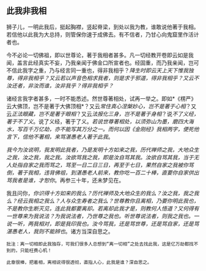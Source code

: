 ## 此我非我相

狮子儿，一明此我后，挺起胸襟，竖起脊梁，到处以我为教，谁敢说他著于我相。若信他以此我为大总持，则管保你速于成佛去。有不信者，乃甘心向鬼窟里作活计者也。

今不必论一切佛祖，即以世尊论，著于我相者甚多。凡一切经教开卷即云如是我闻，盖言此经真实不妄，乃我亲闻于佛金口所宣者也。经固重，而乃我亲闻，岂可不信此我字之重，乃与经言同一重也，得非我相乎？*降生时即云天上天下惟我独尊，得非我相乎？又云若以声音色相求我者，则是求于邪道，得非我相乎？又云不汝还者，非汝而谁，汝非我乎？得非我相乎？*

诸经言我字者甚多，一时不能悉述。然世尊著相处，试再一举之。即如*《楞严》云大佛顶，岂不是著于大佛顶相*？又云*常住真心涅槃妙心，岂不是著于心相*？又云*正法眼藏，岂不是著于眼相*？又云*法报化三身，岂不是著于身相*？说*不了义经，著于不了义*。说了义经，著于了义。*若说世尊著相处，以须弥山为墨，磨四大海水，写百千万亿劫，亦不能写其万分之一。而何以因《金刚经》我相两字，便死他言下，信他不著相，来骂湛愚老人著于此我*。

*我今为汝说明，我发明此我者，乃是发明十方如来之我，历代禅师之我，大地众生之我，汝之我，我之我。汝欲骂我之我，即是汝自骂其我。汝欲自骂其我，当于无人处指自家之我而骂之，骂至一日二日三日，再至于七日，果然自家之我被你骂倒，著于我相，违背佛祖，到湛愚老人前来，教你吃一百二十棒，直要你自家供出骂我者是谁，才恕你*。再参三十年，还未梦见在。

我且问你，*你识得十方如来的我么？历代禅师及大地众生的我么？汝之我，我之我么？经云我相之我么？人与众生寿者之我么？世尊教你且离相，乃要你明此我也，不是教你生断灭见，连此我都要离却。若离却此我才是，则教何人悟道？又何得有一世尊来为我说法？为我说法者，乃世尊之我也。听世尊说法者，则我之我也。一说一听，两我相对，即是我印我也。汝今骂我，还是骂世尊，还是骂自家，还是骂湛愚老人，我则不能辨也*。诸方当深自思之。

```xu
批注：离一切相即此我独存，可我们很多人总想到“离一切相”之处去找此我，这是亿万劫都找不到的，只能枉费心机！
```

```yang
此章很棒，把着相，离相说得很透彻，直指人心，此我是谁？深自思之。
```
